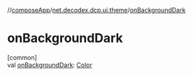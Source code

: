 //[composeApp](../../index.md)/[net.decodex.dcp.ui.theme](index.md)/[onBackgroundDark](on-background-dark.md)

# onBackgroundDark

[common]\
val [onBackgroundDark](on-background-dark.md): [Color](https://developer.android.com/reference/kotlin/androidx/compose/ui/graphics/Color.html)

